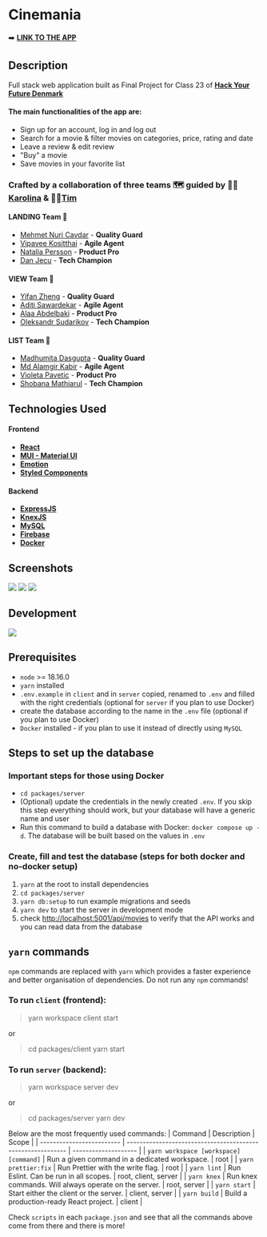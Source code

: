# Cinemania

➡️ **[LINK TO THE APP](https://cinemania.fly.dev/)**

## Description

Full stack web application built as Final Project for Class 23 of [**Hack Your Future Denmark**](https://github.com/HackYourFuture-CPH)

#### The main functionalities of the app are:

- Sign up for an account, log in and log out
- Search for a movie & filter movies on categories, price, rating and date
- Leave a review & edit review
- "Buy" a movie
- Save movies in your favorite list

### Crafted by a collaboration of three teams 🗺️ guided by 🧙‍♀️ [Karolina](https://github.com/shpomp) & 🧙‍♂️[Tim](https://github.com/timnoorlander)

#### LANDING Team 🚀

- [Mehmet Nuri Cavdar](https://github.com/mehmetnuricavdar) - **Quality Guard**
- [Vipavee Kositthai](https://github.com/Kositthai) - **Agile Agent**
- [Natalia Persson](https://github.com/na-talia) - **Product Pro**
- [Dan Jecu](https://github.com/danJecu) - **Tech Champion**

#### VIEW Team 👀

- [Yifan Zheng](https://github.com/YF91925352) - **Quality Guard**
- [Aditi Sawardekar](https://github.com/Aditi-Sawardekar) - **Agile Agent**
- [Alaa Abdelbaki](https://github.com/aladdin91) - **Product Pro**
- [Oleksandr Sudarikov](https://github.com/Cygap) - **Tech Champion**

#### LIST Team 📜

- [Madhumita Dasgupta](https://github.com/maccrin) - **Quality Guard**
- [Md Alamgir Kabir](https://github.com/agkabir) - **Agile Agent**
- [Violeta Pavetic](https://github.com/VioMNE) - **Product Pro**
- [Shobana Mathiarul](https://github.com/shobanamg) - **Tech Champion**

## Technologies Used

#### Frontend

- [**React**](https://react.dev/)
- [**MUI - Material UI**](https://mui.com/)
- **[Emotion](https://emotion.sh/)**
- **[Styled Components](https://emotion.sh/docs/styled)**

#### Backend

- **[ExpressJS](https://expressjs.com/)**
- **[KnexJS](https://knexjs.org/)**
- **[MySQL](https://www.mysql.com/)**
- [**Firebase**](https://firebase.google.com/)
- [**Docker**](https://www.docker.com/)

## Screenshots

![](https://github.com/HackYourFuture-CPH/CINEMANIA/blob/feat/readme-update/screenshots/screen1.png)
![](https://github.com/HackYourFuture-CPH/CINEMANIA/blob/feat/readme-update/screenshots/screen2.png)
![](https://github.com/HackYourFuture-CPH/CINEMANIA/blob/feat/readme-update/screenshots/screen3.png)

## Development

[![](https://camo.githubusercontent.com/c57a8362ae849a638f9adf188a1ea47ffad3816ec8c132a91d5020915dc1a064/68747470733a2f2f692e67697068792e636f6d2f6d656469612f6c366d42636878595a633753772f67697068792e77656270)](https://camo.githubusercontent.com/c57a8362ae849a638f9adf188a1ea47ffad3816ec8c132a91d5020915dc1a064/68747470733a2f2f692e67697068792e636f6d2f6d656469612f6c366d42636878595a633753772f67697068792e77656270)

## [](https://github.com/HackYourFuture-CPH/CINEMANIA#prerequisites)Prerequisites

- `node` >= 18.16.0
- `yarn` installed
- `.env.example` in `client` and in `server` copied, renamed to `.env` and filled with the right credentials (optional for `server` if you plan to use Docker)
- create the database according to the name in the `.env` file (optional if you plan to use Docker)
- `Docker` installed - if you plan to use it instead of directly using `MySQL`

## [](https://github.com/HackYourFuture-CPH/CINEMANIA#steps-to-set-up-the-database)Steps to set up the database

### [](https://github.com/HackYourFuture-CPH/CINEMANIA#important-steps-for-those-using-docker)Important steps for those using Docker

- `cd packages/server`
- (Optional) update the credentials in the newly created `.env`. If you skip this step everything should work, but your database will have a generic name and user
- Run this command to build a database with Docker: `docker compose up -d`. The database will be built based on the values in `.env`

### [](https://github.com/HackYourFuture-CPH/CINEMANIA#create-fill-and-test-the-database-steps-for-both-docker-and-no-docker-setup)Create, fill and test the database (steps for both docker and no-docker setup)

1.  `yarn` at the root to install dependencies
2.  `cd packages/server`
3.  `yarn db:setup` to run example migrations and seeds
4.  `yarn dev` to start the server in development mode
5.  check [http://localhost:5001/api/movies](http://localhost:5001/api/movies) to verify that the API works and you can read data from the database

## [](https://github.com/HackYourFuture-CPH/CINEMANIA#yarn-commands)`yarn` commands

`npm` commands are replaced with `yarn` which provides a faster experience and better organisation of dependencies. Do not run any `npm` commands!

### [](https://github.com/HackYourFuture-CPH/CINEMANIA#to-run-client-frontend)To run `client` (frontend):

> yarn workspace client start

or

> cd packages/client
> yarn start

### [](https://github.com/HackYourFuture-CPH/CINEMANIA#to-run-server-backend)To run `server` (backend):

> yarn workspace server dev

or

> cd packages/server
> yarn dev

Below are the most frequently used commands:
| Command | Description | Scope |
| ------------------------- | ----------------------------------------------------------- | -------------------- |
| `yarn workspace [workspace] [command]` | Run a given command in a dedicated workspace. | root |
| `yarn prettier:fix` | Run Prettier with the write flag. | root |
| `yarn lint` | Run Eslint. Can be run in all scopes. | root, client, server |
| `yarn knex` | Run knex commands. Will always operate on the server. | root, server |
| `yarn start` | Start either the client or the server. | client, server |
| `yarn build` | Build a production-ready React project. | client |

Check `scripts` in each `package.json` and see that all the commands above come from there and there is more!
